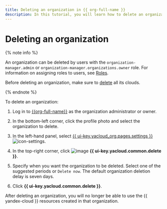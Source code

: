 ```yaml
---
title: Deleting an organization in {{ org-full-name }}
description: In this tutorial, you will learn how to delete an organization in {{ org-name }}.
---
```


# Deleting an organization

{% note info %}

An organization can be deleted by users with the `organization-manager.admin` or `organization-manager.organizations.owner` role. For information on assigning roles to users, see [Roles](../security/index.md#admin).

Before deleting an organization, make sure to [delete](../../resource-manager/operations/cloud/delete.md) all its clouds.

{% endnote %}

To delete an organization:

1. Log in to [{{org-full-name}}]({{link-org-main}}) as the organization administrator or owner.

1. In the bottom-left corner, click the profile photo and select the organization to delete.

1. In the left-hand panel, select [{{ ui-key.yacloud_org.pages.settings }}]({{link-org-settings}}) ![icon-settings](../../_assets/console-icons/circle-info.svg).

1. In the top-right corner, click ![image](../../_assets/console-icons/trash-bin.svg) **{{ ui-key.yacloud.common.delete }}**.

1. Specify when you want the organization to be deleted. Select one of the suggested periods or `Delete now`. The default organization deletion delay is seven days.

1. Click **{{ ui-key.yacloud.common.delete }}**.

After deleting an organization, you will no longer be able to use the {{ yandex-cloud }} resources created in that organization.
